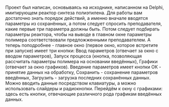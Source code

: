 Проект был написан, основываясь на исходнике, написанном на Delphi, имитирующем реактор синтеза полиэтилена.
Для работы вам достаточно знать порядок действий, а именно вначале вводятся параметры из сохранённых, а потом следует спросить преподавателя, какие первые три параметра должны быть.
Потом следует подбирать параметры реактора, чтобы на выводе в главном окне параметры полимера соответствовали предложженными преподавателем.
А теперь поподробнее - главное окно (первое окно, которое встретите при запуске) имеет три кнопки: Ввод параметров (отвечает за окно с вводом параметров),
 Запуск процесса (кнопка, позволяющая рассчитать параметры полимера на основании введённых), Графики (отвечает за окно графиков).
Введение параметров имеет кнопки ОК - принятие данных на обработку, Сохранить - сохранение параметров введённых, Загрузить - загрузка последних сохранённых данных.
Можно вводить данные посредством клавиатуры, а можно использовать слайдеры и радиокнопки.
Перейдём к окну с графиками: здесь есть кнопки, отвечающие различного рода графикам введённых данных.
